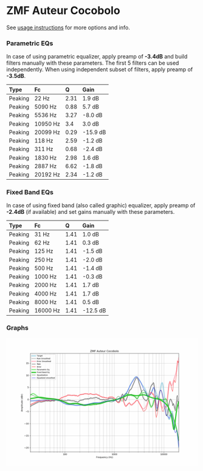 # ZMF Auteur Cocobolo
See [usage instructions](https://github.com/jaakkopasanen/AutoEq#usage) for more options and info.

### Parametric EQs
In case of using parametric equalizer, apply preamp of **-3.4dB** and build filters manually
with these parameters. The first 5 filters can be used independently.
When using independent subset of filters, apply preamp of **-3.5dB**.

| Type    | Fc       |    Q | Gain     |
|:--------|:---------|:-----|:---------|
| Peaking | 22 Hz    | 2.31 | 1.9 dB   |
| Peaking | 5090 Hz  | 0.88 | 5.7 dB   |
| Peaking | 5536 Hz  | 3.27 | -8.0 dB  |
| Peaking | 10950 Hz | 3.4  | 3.0 dB   |
| Peaking | 20099 Hz | 0.29 | -15.9 dB |
| Peaking | 118 Hz   | 2.59 | -1.2 dB  |
| Peaking | 311 Hz   | 0.68 | -2.4 dB  |
| Peaking | 1830 Hz  | 2.98 | 1.6 dB   |
| Peaking | 2887 Hz  | 6.62 | -1.8 dB  |
| Peaking | 20192 Hz | 2.34 | -1.2 dB  |

### Fixed Band EQs
In case of using fixed band (also called graphic) equalizer, apply preamp of **-2.4dB**
(if available) and set gains manually with these parameters.

| Type    | Fc       |    Q | Gain     |
|:--------|:---------|:-----|:---------|
| Peaking | 31 Hz    | 1.41 | 1.0 dB   |
| Peaking | 62 Hz    | 1.41 | 0.3 dB   |
| Peaking | 125 Hz   | 1.41 | -1.5 dB  |
| Peaking | 250 Hz   | 1.41 | -2.0 dB  |
| Peaking | 500 Hz   | 1.41 | -1.4 dB  |
| Peaking | 1000 Hz  | 1.41 | -0.3 dB  |
| Peaking | 2000 Hz  | 1.41 | 1.7 dB   |
| Peaking | 4000 Hz  | 1.41 | 1.7 dB   |
| Peaking | 8000 Hz  | 1.41 | 0.5 dB   |
| Peaking | 16000 Hz | 1.41 | -12.5 dB |

### Graphs
![](./ZMF%20Auteur%20Cocobolo.png)